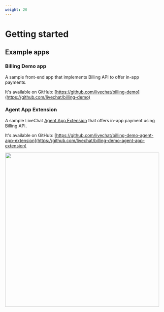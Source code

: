 ```yaml
---
weight: 20
---
```


# Getting started

## Example apps

### Billing Demo app

A sample front-end app that implements Billing API to offer in-app payments.

It's available on GitHub: [https://github.com/livechat/billing-demo](https://github.com/livechat/billing-demo)

### Agent App Extension

A sample LiveChat [Agent App Extension](https://docs.livechatinc.com/agent-app-extension) that offers in-app payment using Billing API.

It's available on GitHub: [https://github.com/livechat/billing-demo-agent-app-extension](https://github.com/livechat/billing-demo-agent-app-extension)

<img class="framed" src="../__images/billing-demo-in-app-payment.png" width="500" />
